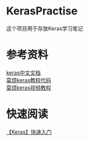 # KerasPractise  
这个项目用于存放Keras学习笔记
# 参考资料  
[keras中文文档](http://keras-cn.readthedocs.io/en/latest/)  
[莫烦keras教程代码](https://github.com/MorvanZhou/tutorials/tree/master/kerasTUT)  
[莫烦keras视频教程](https://www.bilibili.com/video/av16910214/)  

# 快速阅读  
[【Keras】快速入门](https://www.jianshu.com/p/e9c1e68a615e)

